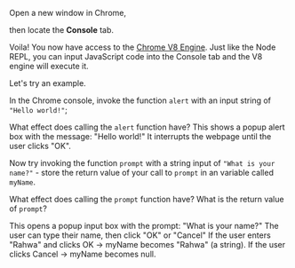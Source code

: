 Open a new window in Chrome,

then locate the **Console** tab.

Voila! You now have access to the [Chrome V8 Engine](https://www.cloudflare.com/en-gb/learning/serverless/glossary/what-is-chrome-v8/).
Just like the Node REPL, you can input JavaScript code into the Console tab and the V8 engine will execute it.

Let's try an example.

In the Chrome console,
invoke the function `alert` with an input string of `"Hello world!"`;

What effect does calling the `alert` function have?
This shows a popup alert box with the message:
"Hello world!"
It interrupts the webpage until the user clicks "OK".

Now try invoking the function `prompt` with a string input of `"What is your name?"` - store the return value of your call to `prompt` in an variable called `myName`.

What effect does calling the `prompt` function have?
What is the return value of `prompt`?

This opens a popup input box with the prompt:
"What is your name?"
The user can type their name, then click "OK" or "Cancel"
If the user enters "Rahwa" and clicks OK → myName becomes "Rahwa" (a string).
If the user clicks Cancel → myName becomes null.